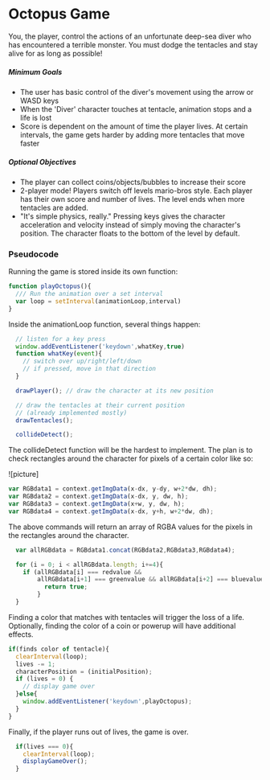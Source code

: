 # Octopus Game

You, the player, control the actions of an unfortunate deep-sea diver who has encountered a terrible monster.  You must dodge the tentacles and stay alive for as long as possible!

##### Minimum Goals

* The user has basic control of the diver's movement using the arrow or WASD keys
* When the 'Diver' character touches at tentacle, animation stops and a life is lost
* Score is dependent on the amount of time the player lives.  At certain intervals, the game gets harder by adding more tentacles that move faster

##### Optional Objectives

* The player can collect coins/objects/bubbles to increase their score
* 2-player mode!  Players switch off levels mario-bros style.  Each player has their own score and number of lives.  The level ends when more tentacles are added.
* "It's simple physics, really." Pressing keys gives the character acceleration and velocity instead of simply moving the character's position.  The character floats to the bottom of the level by default.

### Pseudocode

Running the game is stored inside its own function:

```js
function playOctopus(){
  /// Run the animation over a set interval
  var loop = setInterval(animationLoop,interval)
}
```

Inside the animationLoop function, several things happen:

```js
  // listen for a key press
  window.addEventListener('keydown',whatKey,true)
  function whatKey(event){
    // switch over up/right/left/down
    // if pressed, move in that direction
  }
```

```js
  drawPlayer(); // draw the character at its new position
```

```js
  // draw the tentacles at their current position
  // (already implemented mostly)
  drawTentacles();  
```

```js
  collideDetect();
```

The collideDetect function will be the hardest to implement.  The plan is to check rectangles around the character for pixels of a certain color like so:

![picture]

```js
var RGBdata1 = context.getImgData(x-dx, y-dy, w+2*dw, dh);
var RGBdata2 = context.getImgData(x-dx, y, dw, h);
var RGBdata3 = context.getImgData(x+w, y, dw, h);
var RGBdata4 = context.getImgData(x-dx, y+h, w+2*dw, dh);  
```
The above commands will return an array of RGBA values for the pixels in the rectangles around the character.

```js
  var allRGBdata = RGBdata1.concat(RGBdata2,RGBdata3,RGBdata4);  

  for (i = 0; i < allRGBdata.length; i+=4){
    if (allRGBdata[i] === redvalue &&
        allRGBdata[i+1] === greenvalue && allRGBdata[i+2] === bluevalue){
          return true;
        }
  }
```

Finding a color that matches with tentacles will trigger the loss of a life.  Optionally, finding the color of a coin or powerup will have additional effects.

```js
if(finds color of tentacle){
  clearInterval(loop);
  lives -= 1;
  characterPosition = (initialPosition);
  if (lives = 0) {
    // display game over
  }else{
    window.addEventListener('keydown',playOctopus);
  }
}
```

Finally, if the player runs out of lives, the game is over.

```js
  if(lives === 0){
    clearInterval(loop);
    displayGameOver();
  }
```
